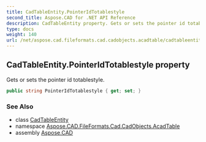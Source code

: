 ```yaml
---
title: CadTableEntity.PointerIdTotablestyle
second_title: Aspose.CAD for .NET API Reference
description: CadTableEntity property. Gets or sets the pointer id totablestyle
type: docs
weight: 140
url: /net/aspose.cad.fileformats.cad.cadobjects.acadtable/cadtableentity/pointeridtotablestyle/
---
```

## CadTableEntity.PointerIdTotablestyle property

Gets or sets the pointer id totablestyle.

```csharp
public string PointerIdTotablestyle { get; set; }
```

### See Also

* class [CadTableEntity](../)
* namespace [Aspose.CAD.FileFormats.Cad.CadObjects.AcadTable](../../cadtableentity/)
* assembly [Aspose.CAD](../../../)


